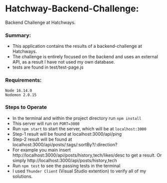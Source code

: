 # Hatchway-Backend-Challenge:

Backend Challenge at Hatchways.

### Summary:

- This application contains the results of a backend-challenge at Hatchways.
- The challenge is entirely focused on the backend and uses an external API, as a result I have not used my own database.
- tests are found in test/test-page.js

### Requirements:

```
Node 16.14.0
Nodemon 2.0.15
```

### Steps to Operate

- In the terminal and within the project directory run `npm install`
- This server will run on `PORT=3000`
- Run `npm start` to start the server, which will be at `localhost:3000`
- Step-1 result will be found at localhost:3000/api/ping
- Step-2 result will be found at localhost:3000/api/posts/:tags/:sortBy?/:direction?
- For example you main insert http://localhost:3000/api/posts/history,tech/likes/desc to get a result.
  Or simply http://localhost:3000/api/posts/history,tech
- Run `npm test` to see the passing tests in the terminal
- I used `Thunder Client` (Visual Studio extention) to verify all of my solutions.
